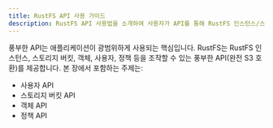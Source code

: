```yaml
---
title: RustFS API 사용 가이드
description: RustFS API 사용법을 소개하여 사용자가 API를 통해 RustFS 인스턴스/스토리지 버킷/객체/사용자 등을 조작할 수 있도록 도와줍니다.
---
```


풍부한 API는 애플리케이션이 광범위하게 사용되는 핵심입니다. RustFS는 RustFS 인스턴스, 스토리지 버킷, 객체, 사용자, 정책 등을 조작할 수 있는 풍부한 API(완전 S3 호환)를 제공합니다. 본 장에서 포함하는 주제는:

- 사용자 API
- 스토리지 버킷 API
- 객체 API
- 정책 API